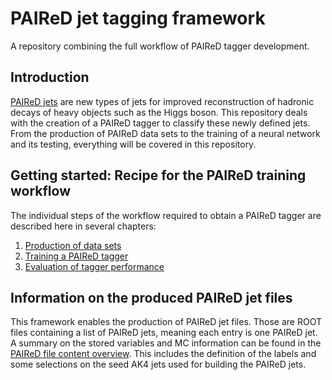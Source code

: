 # PAIReD jet tagging framework
A repository combining the full workflow of PAIReD tagger development.

## Introduction
[PAIReD jets](https://arxiv.org/abs/2311.11011) are new types of jets for improved reconstruction of hadronic decays of heavy objects such as the Higgs boson. This repository deals with the creation of a PAIReD tagger to classify these newly defined jets. From the production of PAIReD data sets to the training of a neural network and its testing, everything will be covered in this repository.

## Getting started: Recipe for the PAIReD training workflow
The individual steps of the workflow required to obtain a PAIReD tagger are described here in several chapters:
1. [Production of data sets](doc/workflow-recipe/production-datasets.md)
2. [Training a PAIReD tagger]()
3. [Evaluation of tagger performance]()

## Information on the produced PAIReD jet files
This framework enables the production of PAIReD jet files. Those are ROOT files containing a list of PAIReD jets, meaning each entry is one PAIReD jet. A summary on the stored variables and MC information can be found in the [PAIReD file content overview](./PAIReD_Data_Production/PFNano_to_PAIReD/notes/PAIReD_ROOT_file_content.md). This includes the definition of the labels and some selections on the seed AK4 jets used for building the PAIReD jets.